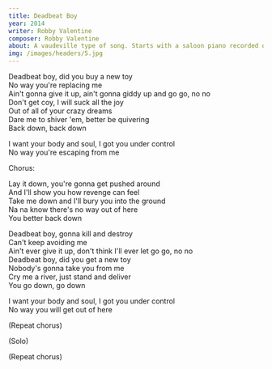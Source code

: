 ```yaml
---
title: Deadbeat Boy
year: 2014
writer: Robby Valentine
composer: Robby Valentine
about: A vaudeville type of song. Starts with a saloon piano recorded on bad vinyl. A Michael Jackson-minded verse. Queen-like harmonies in the chorus. Brian may’s guitar orchestra in ‘Good company’ was the inspiration of the guitar solo.
img: /images/headers/5.jpg
---
```


<p>Deadbeat boy, did you buy a new toy<br />
    No way you're replacing me<br />
    Ain't gonna give it up, ain't gonna giddy up and go go, no no<br />
    Don't get coy, I will suck all the joy<br />
    Out of all of your crazy dreams<br />
    Dare me to shiver 'em, better be quivering<br />
    Back down, back down</p>

<p>I want your body and soul, I got you under control<br />
    No way you're escaping from me</p>

<p class="em">Chorus:</p>

<p>Lay it down, you're gonna get pushed around<br />
    And I'll show you how revenge can feel<br />
    Take me down and I'll bury you into the ground<br />
    Na na know there's no way out of here<br />
    You better back down</p>

<p>Deadbeat boy, gonna kill and destroy<br />
    Can't keep avoiding me<br />
    Ain't ever give it up, don't think I'll ever let go go, no no<br />
    Deadbeat boy, did you get a new toy<br />
    Nobody's gonna take you from me<br />
    Cry me a river, just stand and deliver<br />
    You go down, go down</p>

<p>I want your body and soul, I got you under control<br />
    No way you will get out of here</p>

<p class="em">(Repeat chorus)</p>

<p class="em">(Solo)</p>

<p class="em">(Repeat chorus)</p>